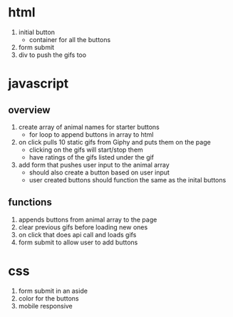 # html
1. initial button
    * container for all the buttons
2. form submit
3. div to push the gifs too

# javascript
## overview
1. create array of animal names for starter buttons
    * for loop to append buttons in array to html
2. on click pulls 10 static gifs from Giphy and puts them on the page
    * clicking on the gifs will start/stop them
    * have ratings of the gifs listed under the gif
3. add form that pushes user input to the animal array
    * should also create a button based on user input
    * user created buttons should function the same as the inital buttons

## functions
1. appends buttons from animal array to the page
2. clear previous gifs before loading new ones
3. on click that does api call and loads gifs
4. form submit to allow user to add buttons

# css
1. form submit in an aside 
2. color for the buttons
3. mobile responsive